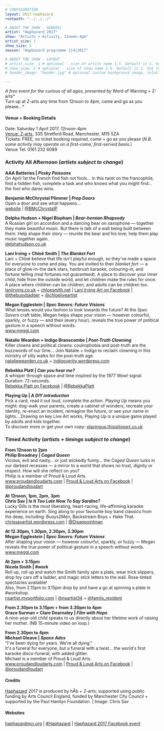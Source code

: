 ```yaml
---
# CONFIGURATION
layout: 2017-haphazard
rootpath: "../../../"

# ABOUT THE SHOW - GENERIC
artist: "Haphazard 2017"
show: "Artists + Activity, 12noon-4pm"
artist_size: 1
show_size: 3
season: "Haphazard programme 1|4|2017"

# ABOUT THE SHOW - LAYOUT
# artist_size: 1 # optional - size of artist name 1-5. Default is 1. Set longer names to lower values
# show_size: 2 # optional - size of show name 2-5. Default is 2. Set longer names to lower values
# header_image: "header.jpg" # optional custom background image, relative to current page

---
```

*A free event for the curious of all ages, presented by* Word of Warning *+* Z-arts*<br>Turn up at Z-arts any time from 12noon to 4pm, come and go as you please…*        

#### Venue + Booking Details
Date: Saturday 1 April 2017, 12noon-4pm    
<a href="http://www.z-arts.org/about-us/getting-here" target="_blank">Venue: Z-arts</a>, 335 Stretford Road, Manchester, M15 5ZA        
Tickets: FREE, no ticket booking required, come + go as you please (*N.B. some activity may operate on a first-come, first-served basis.*)         
Venue Tel: 0161 232 6089        
        
### Activity All Afternoon (*artists subject to change*)        
**AAA Batteries | *Pesky Poissons***        
On April 1st the French find fish not fools… in this twist on the francophile, find a hidden fish, complete a task and who knows what you might find… the fool who dares wins.        
        
**Benjamin McChrystal Plimmer | *Prop Doors***         
Open a door and see what happens…           
<a href="http://bmcchrystalp.wordpress.com" target="_blank">website</a> | <a href="http://twitter.com/BMcChrystalP" target="_blank">@BMcChrystalP</a>         
        
**Delpha Hudson + Nigel Bispham | *Bear-hemian Rhapsody***         
A Russian girl on accordion and a dancing bear on saxophone — together they make beautiful music. But there is talk of a wall being built between them. Help shape their story — reunite the bear and his love; help them play music together again.         
<a href="http://www.delphahudson.co.uk" target="_blank">delphahudson.co.uk</a>        
         
**Lani Irving + Chloë Smith | *The Blanket Fort***        
Lani + Chloë believe that life isn't playful enough, so they've made a space for everyone to come and play. You are invited to their *blanket fort* — a place of glow-in-the dark stars, hairbrush karaoke, colouring-in, and fortune telling (real fortunes not guaranteed). A place to discover your inner child, hide from the outside world, and let children make the rules for once. A place where children can be children, and adults can be children too.           
<a href="http://laniirving.co.uk" target="_blank">laniirving.co.uk</a> + <a href="http://chloesmith.net" target="_blank">chloesmith.net</a> | <a href="http://facebook.com/thebusybadger" target="_blank">Lani Irving Art on Facebook</a> | <a href="http://twitter.com/thebusybadger" target="_blank">@thebusybadger</a> + <a href="http://twitter.com/chloeliveartist" target="_blank">@chloeliveartist</a>        
        
**Megan Egglestein | *Spec Savers: Future Visions***        
What lenses would you fashion to look towards the future? At the *Spec Savers* craft table, Megan helps shape your vision — however colourful, sparkly, or fuzzy — and then (every hour), reveals the true power of political gesture in a speech without words.            
<a href="http://www.meggj.com" target="_blank">www.meggj.com</a>        
        
**Natalie Wearden + Indigo Branscombe | *Post-Truth Clowning***         
Killer clowns and political clowns: coulrophobia and post-truth are the buzzwords of our time… Join Natalie + Indigo to reclaim clowning in this ministry of silly walks for the post-truth age.        
<a href="http://nataliewearden.co.uk" target="_blank">nataliewearden.co.uk</a> + <a href="http://indigoverity.wordpress.com" target="_blank">indigoverity.wordpress.com</a>        
         
**Rebekka Platt | *Can you hear me?***        
A whisper through space and time inspired by the 1977 Wow! signal. Duration: 72-seconds.        
<a href="http://facebook.com/RebekkaPlatt" target="_blank">Rebekka Platt on Facebook</a> | <a href="http://twitter.com/RebekkaPlatt" target="_blank">@RebekkaPlatt</a>           
          
**Playing Up | *A DIY introduction***        
Pick a card, read it out loud, complete the action. *Playing Up* means you might: dog-walk your parents, create a cabinet of wonders, recreate your identity, re-enact an incident, reimagine the future, or see your name in lights… Drawing on key Live Art works, Playing Up is a unique game played by adults and kids together.        
To discover more or get your own copy: <a href="http://playingup.thisisliveart.co.uk" target="_blank">playingup.thisisliveart.co.uk</a>         
        
### Timed Activity (*artists + timings subject to change*)           
**From 12noon to 2pm<br>Philip Breadney	| *Caged Queen***         
Vicious, evil and nasty… or just wickedly funny… the *Caged Queen* lurks in our darkest recesses — a mirror to a world that shows no trust, dignity or respect. How will she reflect on you?<br>Philip is a member of Proud & Loud Arts.            
<a href="http://www.proudandloudarts.com/cells-a-body-of-work" target="_blank">www.proudandloudarts.com</a> | <a href="http://facebook.com/proudandloudarts" target="_blank">Proud & Loud Arts on Facebook</a> | <a href="http://twitter.com/proudandloudart" target="_blank">@proudandloudart</a>
         
**At 12noon, 1pm, 2pm, 3pm<br>Chris Sav | *Is It Too Late Now To Say Sardine?***        
Lucky Gills is the most liberating, heart-racing, life-affirming karaoke experience on earth. Sing along to your favourite boy band classics from the deep, including: Buoys2Men, Backstream Boys + Hake That.        
<a href="http://chrissavartist.wordpress.com" target="_blank">chrissavartist.wordpress.com</a> | <a href="http://twitter.com/Disappointman" target="_blank">@Disappointman</a>        
        
**At 12.30pm, 1.30pm, 2.30pm, 3.30pm<br>Megan Egglestein | *Spec Savers: Future Visions***        
After shaping your vision — however colourful, sparkly, or fuzzy — Megan reveals the true power of political gesture in a speech without words.            
<a href="http://www.meggj.com" target="_blank">www.meggj.com</a>        
        
**At 2pm + 3.15pm<br>Nicola Smith | *#work***        
Roll up, roll up and watch the Smith family spin a plate, wear trick slippers, drop toy cars off a ladder, and magic stick letters to the wall. Rose-tinted spectacles available!<br>Also, from 2.15pm to 3.15pm drop by and have a go at spinning a plate in *#workshop*.        
<a href="http://nsartist.myportfolio.com" target="_blank">nsartist.myportfolio.com</a> | <a href="http://twitter.com/nsartist34" target="_blank">@nsartist34</a> + <a href="http://twitter.com/family_resident" target="_blank">@family_resident</a>           
               
**From 2.30pm to 3.15pm + from 3.30pm to 4pm<br>Grace Surman + Clare Dearnaley | *Film with Hope***          
A nine-year-old child speaks to us directly about her lifetime work of raising her mother. (NB 15-minute video on loop.)        
        
**From 2.30pm to 4pm<br>Michael Gleave | *Space Adex***          
"I've been dying for years. We're all dying."<br>It's a funeral for everyone, but a funeral with a twist… the world's first karaoke disco-funeral, with added glitter.<br>Michael is a member of Proud & Loud Arts.          
<a href="http://www.proudandloudarts.com/cells-a-body-of-work" target="_blank">www.proudandloudarts.com</a> | <a href="http://facebook.com/proudandloudarts" target="_blank">Proud & Loud Arts on Facebook</a> | <a href="http://twitter.com/proudandloudart" target="_blank">@proudandloudart</a>            
             
#### Credits         
[Haphazard](/hab/haphazard) 2017 is produced by hÅb + Z-arts; supported using public funding by Arts Council England, funded by Manchester City Council + supported by the Paul Hamlyn Foundation. | Image: Chris Sav        

#### Websites        
<a href="http://haphazardmcr.org" target="_blank">haphazardmcr.org</a> | <a href="http://twitter.com/hashtag/Haphazard" target="_blank">#Haphazard</a> | <a href="http://facebook.com/events/274998376255183" target="_blank">Haphazard 2017 Facebook event</a>
